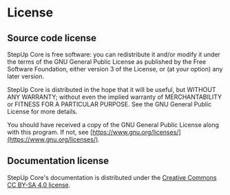 # License

## Source code license

StepUp Core is free software: you can redistribute it and/or modify it under the terms of the GNU General Public License as published by the Free Software Foundation, either version 3 of the License, or (at your option) any later version.

StepUp Core is distributed in the hope that it will be useful, but WITHOUT ANY WARRANTY; without even the implied warranty of MERCHANTABILITY or FITNESS FOR A PARTICULAR PURPOSE. See the GNU General Public License for more details.

You should have received a copy of the GNU General Public License along with this program. If not, see [https://www.gnu.org/licenses/](https://www.gnu.org/licenses/).


## Documentation license

StepUp Core's documentation is distributed under the [Creative Commons CC BY-SA 4.0 license](https://creativecommons.org/licenses/by-sa/4.0/).
